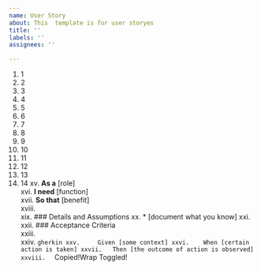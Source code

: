 ```yaml
---
name: User Story
about: This  template is for user storyes
title: ''
labels: ''
assignees: ''

---
```


1.	1
2.	2
3.	3
4.	4
5.	5
6.	6
7.	7
8.	8
9.	9
10.	10
11.	11
12.	12
13.	13
14.	14
xv.	 **As a** [role]  
xvi.	 **I need** [function]  
xvii.	 **So that** [benefit]  
xviii.	   
xix.	 ### Details and Assumptions
xx.	 * [document what you know]
xxi.	   
xxii.	 ### Acceptance Criteria  
xxiii.	   
xxiv.	 ```gherkin
xxv.	 Given [some context]
xxvi.	 When [certain action is taken]
xxvii.	 Then [the outcome of action is observed]
xxviii.	 ```
Copied!Wrap Toggled!
